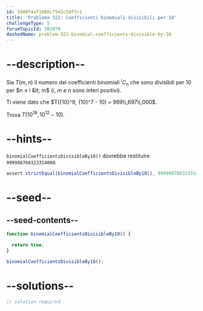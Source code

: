 ```yaml
---
id: 5900f4af1000cf542c50ffc1
title: 'Problema 322: Coefficienti binomiali divisibili per 10'
challengeType: 5
forumTopicId: 301979
dashedName: problem-322-binomial-coefficients-divisible-by-10
---
```


# --description--

Sia $T(m, n)$ il numero dei coefficienti binomiali ${}^iC_n$ che sono divisibili per 10 per $n ≤ i &lt; m$ ($i$, $m$ e $n$ sono interi positivi).

Ti viene dato che $T({10}^9, {10}^7 - 10) = 989\\,697\\,000$.

Trova $T({10}^{18}, {10}^{12} - 10)$.

# --hints--

`binomialCoefficientsDivisibleBy10()` dovrebbe restituire `999998760323314000`.

```js
assert.strictEqual(binomialCoefficientsDivisibleBy10(), 999998760323314000);
```

# --seed--

## --seed-contents--

```js
function binomialCoefficientsDivisibleBy10() {

  return true;
}

binomialCoefficientsDivisibleBy10();
```

# --solutions--

```js
// solution required
```
